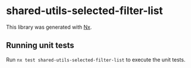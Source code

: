 # shared-utils-selected-filter-list

This library was generated with [Nx](https://nx.dev).

## Running unit tests

Run `nx test shared-utils-selected-filter-list` to execute the unit tests.
